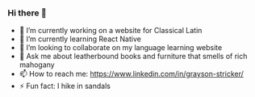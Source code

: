 ### Hi there 👋

- 🔭 I’m currently working on a website for Classical Latin
- 🌱 I’m currently learning React Native
- 👯 I’m looking to collaborate on my language learning website
- 💬 Ask me about leatherbound books and furniture that smells of rich mahogany
- 📫 How to reach me: https://www.linkedin.com/in/grayson-stricker/
- ⚡ Fun fact: I hike in sandals
